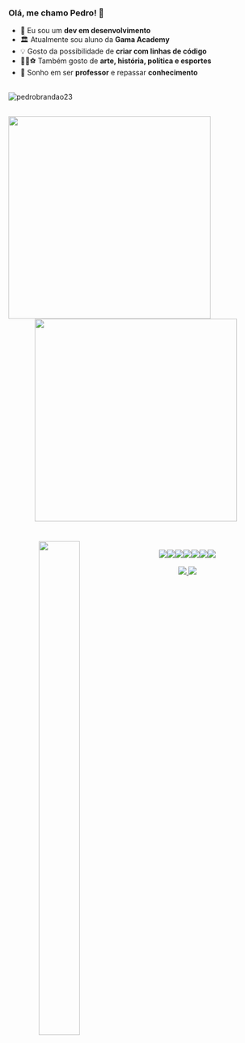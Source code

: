 ### Olá, me chamo Pedro! 👋

- 🚀 Eu sou um **dev em desenvolvimento** 
- 🏛 Atualmente sou aluno da **Gama Academy**
- 💡 Gosto da possibilidade de **criar com linhas de código**
- 🎨📖⚽ Também gosto de **arte, história, política e esportes**
- 💭 Sonho em ser **professor** e repassar **conhecimento**



<br><img src="https://komarev.com/ghpvc/?username=pedrobrandao23&label=Total%20de%20visualizações&color=0e75b6&style=flat" alt="pedrobrandao23" /> 


##

<p style = display: "inline_block" align = "center" >
<img align = "left" width = "400px" src="https://github-readme-stats.vercel.app/api?username=pedrobrandao23&show_icons=true&theme=chartreuse-dark"><img width = "400px" src="https://github-readme-streak-stats.herokuapp.com/?user=pedrobrandao23&theme=chartreuse-dark"> 
<p/>

#

<div style = display: "inline block" align = "center" margin = "0px"> 
 <img style = display: "inline_block" align = "left" width = "40%" height="50%" src= "https://github-readme-stats.vercel.app/api/top-langs/?username=pedrobrandao23&layout=compact&theme=chartreuse-dark"><br><img src="https://img.icons8.com/color/48/000000/css3.png"/><img src="https://img.icons8.com/color/48/000000/html-5--v1.png"/><img src="https://img.icons8.com/color/48/000000/javascript--v2.png"/><img src="https://img.icons8.com/color/48/000000/nodejs.png"/><img src="https://img.icons8.com/color/48/000000/git.png"/><img src="https://img.icons8.com/color/48/000000/visual-studio-code-2019.png"/><img src="https://img.icons8.com/color/48/000000/npm.png"/>
<div/> <br>

<div>
<a href= "https://www.instagram.com/pedrbrandao/" target= "_blank"/> <img src="https://img.icons8.com/fluency/48/000000/instagram-new.png"/><a href= "https://www.linkedin.com/in/pedrobrandaofmm"/> <img src="https://img.icons8.com/fluency/48/000000/linkedin.png"/>
<div/>

<br>

  

  


<!--
**pedrobrandao23/pedrobrandao23** is a ✨ _special_ ✨ repository because its `README.md` (this file) appears on your GitHub profile.

Here are some ideas to get you started:

- 🔭 I’m currently working on ...
- 🌱 I’m currently learning ...
- 👯 I’m looking to collaborate on ...
- 🤔 I’m looking for help with ...
- 💬 Ask me about ...
- 📫 How to reach me: ...
- 😄 Pronouns: ...
- ⚡ Fun fact: ...
-->
